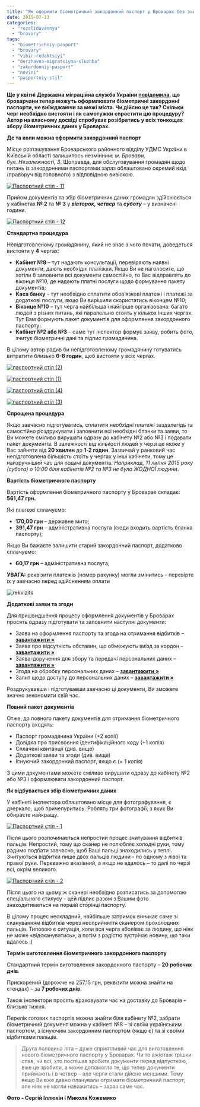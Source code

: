 ```yaml
---
title: "Як оформити біометричний закордонний паспорт у Броварах без зайвих черг"
date: 2015-07-13
categories: 
  - "rozsliduvannya"
  - "brovary"
tags: 
  - "biometrichniy-pasport"
  - "brovary"
  - "vibir-redaktsiyi"
  - "derzhavna-migratsiyna-sluzhba"
  - "zakordonniy-pasport"
  - "novini"
  - "pasportniy-stil"
---
```


**Ще у квітні Державна міграційна служба України [повідомила](http://dmsu.gov.ua/component/content/article/9-ukrainska/novyny/novyny-dms-ukrainy/3003-u-kijivskij-oblasti-vidkrito-chergovij-punkt-oformlennya-biometrichnikh-pasportiv), що броварчани тепер можуть оформлювати біометричні закордонні паспорти, не виїжджаючи за межі міста. Чи дійсно це так? Скільки черг необхідно вистояти і як самотужки спростити цю процедуру? Автор на власному досвіді спробував розібратись у всіх тонкощах збору біометричних даних у Броварах.**

**Де та коли можна оформити закордонний паспорт**

Місце розташування Броварського районного відділу УДМС України в Київській області залишилось незмінним: _м. Бровари, бул. Незалежності, 3_. Щоправда, для обслуговування громадян щодо питань із закордонними паспортами зараз облаштовано окремий вхід (праворуч від головного) з відповідною вивіскою.

[![Паспортний стіл - 11](https://mpz.brovary.org/wp-content/uploads/2015/07/11.07.15-11.jpg)](https://mpz.brovary.org/wp-content/uploads/2015/07/11.07.15-11.jpg)

Прийом документів та збір біометричних даних громадян здійснюється у кабінетах **№ 2** та **№ 3** у _**вівторок, четвер**_ та _**суботу**_ – у визначені години.

[![Паспортний стіл - 12](https://mpz.brovary.org/wp-content/uploads/2015/07/11.07.15-12.jpg)](https://mpz.brovary.org/wp-content/uploads/2015/07/11.07.15-12.jpg)

**Стандартна процедура**

Непідготовленому громадянину, який не знає з чого почати, доведеться вистояти у **4** чергах:

- **Кабінет №8** – тут надають консультації, перевіряють наявні документи, дають необхідні платіжки. Якщо Ви не наголосите, що хотіли б заповнити всі документи самостійно, то Вас відправлять до віконця №10, де надають платні послуги щодо формування пакету документів;
- **Каса банку** – тут необхідно сплатити обов’язкові платежі і платежі за додаткові послуги, якщо Ви вирішили скористатись віконцем №10;
- **Віконце №10** – тут черга найбільша і найгірше організована: багато людей з різних питань, які паралельно стоять у кількох інших чергах. Тут Вам формують пакет документів для оформлення закордонного паспорту;
- **Кабінет №2 або №3** – саме тут інспектор формує заяву, робить фото, зчитує біометричні дані та підпис громадянина.

В цілому автор радив би непідготовленому громадянину готуватись витратити близько **6-8 годин**, щоб вистояти у всіх чергах.

[![паспортний стіл (2)](https://mpz.brovary.org/wp-content/uploads/2015/07/pasportnyj-stil-2.jpg)](https://mpz.brovary.org/wp-content/uploads/2015/07/pasportnyj-stil-2.jpg)

[![паспортний стіл (1)](https://mpz.brovary.org/wp-content/uploads/2015/07/pasportnyj-stil-1.jpg)](https://mpz.brovary.org/wp-content/uploads/2015/07/pasportnyj-stil-1.jpg)

[![паспортний стіл (4)](https://mpz.brovary.org/wp-content/uploads/2015/07/pasportnyj-stil-4.jpg)](https://mpz.brovary.org/wp-content/uploads/2015/07/pasportnyj-stil-4.jpg)

[![паспортний стіл (3)](https://mpz.brovary.org/wp-content/uploads/2015/07/pasportnyj-stil-3.jpg)](https://mpz.brovary.org/wp-content/uploads/2015/07/pasportnyj-stil-3.jpg)

**Спрощена процедура**

Якщо завчасно підготуватись, сплатити необхідні платежі заздалегідь та самостійно роздрукувати і заповнити всі необхідні бланки та заяви, то Ви можете сміливо вирушати одразу до кабінету №2 або №3 і подавати пакет документів. В залежності від кількості людей у черзі це може у Вас зайняти від **20 хвилин** до **1-2 годин**. Зазвичай у ранковий час непідготовлена більшість стоїть у чергах у інші кабінети, тому це найзручніший час для подачі документів. _Наприклад, 11 липня 2015 року (субота) о 10:00 біля кабінетів №2 та №3 не було ЖОДНОЇ людини_.

**Вартість біометричного паспорту**

Вартість оформлення біометричного паспорту у Броварах складає: **561,47 грн.**

Які платежі сплачуємо:

- **170,00 грн** – державне мито;
- **391,47 грн** – адміністративна послуга (сюди входить вартість бланка паспорту);

Якщо Ви бажаєте залишити старий закордонний паспорт, додатково сплачуємо:

- **60,17 грн** – адміністративна послуга;

**УВАГА:** реквізити платежів (номер рахунку) могли змінитись - перевірте їх у завчасно перед здійсненням оплати

![rekvizits](https://mpz.brovary.org/wp-content/uploads/2015/07/rekvizits.jpg)

**Додаткові заяви та згоди**

Для пришвидшення процесу оформлення документів у Броварах просять одразу підготувати та заповнити наступні документи:

- Заява на оформлення паспорту та згода на отримання відбитків – **[завантажити »](https://mpz.brovary.org/wp-content/uploads/2015/07/passport0001.jpg)**
- Заява про відсутність обставин, що обмежують виїзд за кордон – **[завантажити »](https://mpz.brovary.org/wp-content/uploads/2015/07/passport0002.jpg)**
- Заява-доручення для збору та передачі персональних даних – **[завантажити »](https://mpz.brovary.org/wp-content/uploads/2015/07/passport0003.jpg)**
- Згода на обробку персональних даних – **[завантажити »](https://mpz.brovary.org/wp-content/uploads/2015/07/passport0004.jpg)**
- Запит щодо доступу до персональних даних – **[завантажити »](https://mpz.brovary.org/wp-content/uploads/2015/07/passport0005.jpg)**

Роздрукувавши і підготувавши завчасно ці документи, Ви зможете значно зекономити свій час.

**Повний пакет документів**

Отже, до повного пакету документів для отримання біометричного паспорту входять:

- Паспорт громадянина України (+2 копії)
- Довідка про присвоєння ідентифікаційного коду (+1 копія)
- Сплачені квитанції (див. вище)
- Додаткові заяви та згоди (див. вище)
- Існуючий закордонний паспорт, якщо є (+ 1 копія)

З цими документами можете сміливо вирушати одразу до кабінету №2 або №3 і оформлювати закордонний паспорт.

**Як відбувається збір біометричних даних**

У кабінеті інспектора облаштовано місце для фотографування, є дзеркало, щоб причепуритись. Роблять три фотографії, з яких Ви обираєте найкращу.

[![Паспортний стіл - 1](https://mpz.brovary.org/wp-content/uploads/2015/07/11.07.15-1.jpg)](https://mpz.brovary.org/wp-content/uploads/2015/07/11.07.15-1.jpg)

Після цього розпочинається непростий процес зчитування відбитків пальців. Непростий, тому що сканер не полюбляє холодні руки, тому радимо подбати завчасно, щоб Ваші пальці знаходились у теплі. Зчитуються відбитки лише двох пальців людини - по одному з лівої та правої руки. Переважно вказівний, а якщо не вдалось – то далі по черзі всі, окрім великого.

[![Паспортний стіл - 2](https://mpz.brovary.org/wp-content/uploads/2015/07/11.07.15-2.jpg)](https://mpz.brovary.org/wp-content/uploads/2015/07/11.07.15-2.jpg)

Після цього на цьому ж сканері необхідно розписатись за допомогою спеціального стилусу – цей підпис разом з Вашим фото знаходитиметься на першій сторінці паспорту.

В цілому процес нескладний, найбільше затримок виникає саме зі скануванням відбитків через несприйняття сканером прохолодних пальців. Типовою є ситуація, коли вся черга вболіває за людину, що ніяк не може «відскануватись», а потім з радістю зустрічає новину, що таки вдалось :)

**Термін виготовлення біометричного закордонного паспорту**

Стандартний термін виготовлення закордонного паспорту – **20 робочих днів**.

Прискорений (дорожче на 257,15 грн, реквізити можна знайти на стендах) – за **7 робочих днів**.

Також інспектори просять враховувати час на доставку до Броварів – близько тижня.

Перелік готових паспортів можна знайти біля кабінету №2, забрати біометричний документ можна у кабінеті №8 – зі своїм українським паспортом, з існуючим закордонним паспортом (якщо є) та зі своїми відбитками пальців.

> Друга половина літа – дуже сприятливий час для виготовлення нового біометричного паспорту у Броварах. Чи то ажіотаж трішки спав, чи всі, хто поспішав зробити документи перед відпусткою, вже це зробили, а може допомогло те, що тепер документи приймають і в четвер – але черги стали дійсно меншими. Тому якщо Ви вже давно планували отримати біометричний паспорт, але ніяк не могли наважитись – зараз саме час.

**Фото - Сергій Іллюхін і Микола Кожемяко**
